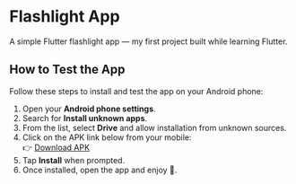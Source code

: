 # Flashlight App  

A simple Flutter flashlight app — my first project built while learning Flutter.  

## How to Test the App  

Follow these steps to install and test the app on your Android phone:  

1. Open your **Android phone settings**.  
2. Search for **Install unknown apps**.  
3. From the list, select **Drive** and allow installation from unknown sources.  
4. Click on the APK link below from your mobile:  
   👉 [Download APK](https://drive.google.com/file/d/19y9wiJijkMMmTvAojm0qbRSOF42DnhGv/view?usp=sharing)  
5. Tap **Install** when prompted.  
6. Once installed, open the app and enjoy 🎉.  
